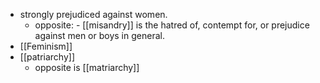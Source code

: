 - strongly prejudiced against women. 
    - opposite: - [[misandry]] is the hatred of, contempt for, or prejudice against men or boys in general.
- [[Feminism]] 
- [[patriarchy]]
    - opposite is [[matriarchy]]
